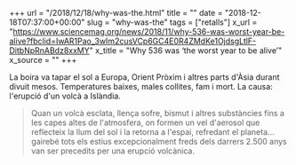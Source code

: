 +++
url = "/2018/12/18/why-was-the.html"
title = ""
date = "2018-12-18T07:37:00+00:00"
slug = "why-was-the"
tags = ["retalls"]
x_url = "https://www.sciencemag.org/news/2018/11/why-536-was-worst-year-be-alive?fbclid=IwAR1Pao_3wIm2cusVCp6GC4E0R4ZMdKe1OjdsgLtlF-DitbNpRnABdz8xxMY"
x_title = "Why 536 was ‘the worst year to be alive’"
x_source = ""
+++


La boira va tapar el sol a Europa, Orient Pròxim i altres parts d'Àsia durant divuit mesos. Temperatures baixes, males collites, fam i mort. La causa: l'erupció d'un volcà a Islàndia.

> Quan un volcà esclata, llença sofre, bismut i altres substàncies fins a les capes altes de l'atmosfera, on formen un vel d'aerosol que reflecteix la llum del sol i la retorna a l'espai, refredant el planeta… gairebé tots els estius excepcionalment freds dels darrers 2.500 anys van ser precedits per una erupció volcànica.
